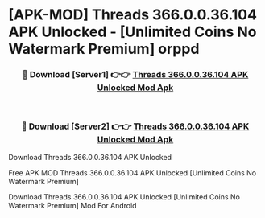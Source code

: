 # [APK-MOD] Threads 366.0.0.36.104 APK Unlocked - [Unlimited Coins No Watermark Premium] orppd



<div align="center">
<h3>🔴 Download [Server1] 👉👉 <a href="https://momento.my/?title=Threads_366.0.0.36.104_APK_Unlocked">Threads 366.0.0.36.104 APK Unlocked Mod Apk</a></h3><br>

<h3>🔴 Download [Server2] 👉👉 <a href="https://momento.my/?title=Threads_366.0.0.36.104_APK_Unlocked">Threads 366.0.0.36.104 APK Unlocked Mod Apk</a></h3>
</div>



Download Threads 366.0.0.36.104 APK Unlocked 

Free APK MOD Threads 366.0.0.36.104 APK Unlocked [Unlimited Coins No Watermark Premium]

Download Threads 366.0.0.36.104 APK Unlocked [Unlimited Coins No Watermark Premium] Mod For Android
